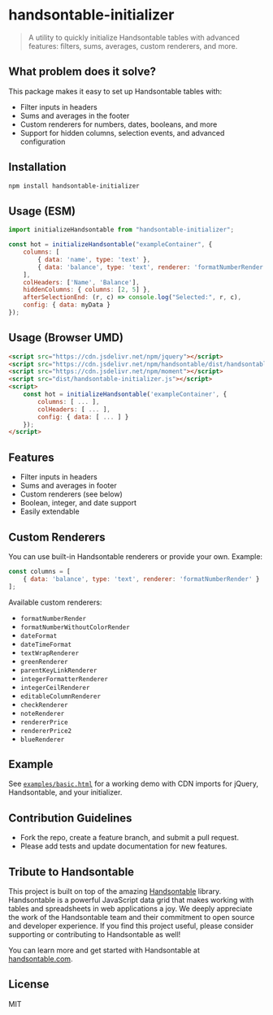 
# handsontable-initializer

> A utility to quickly initialize Handsontable tables with advanced features: filters, sums, averages, custom renderers, and more.

## What problem does it solve?
This package makes it easy to set up Handsontable tables with:
- Filter inputs in headers
- Sums and averages in the footer
- Custom renderers for numbers, dates, booleans, and more
- Support for hidden columns, selection events, and advanced configuration

## Installation

```sh
npm install handsontable-initializer
```

## Usage (ESM)

```js
import initializeHandsontable from "handsontable-initializer";

const hot = initializeHandsontable("exampleContainer", {
	columns: [
		{ data: 'name', type: 'text' },
		{ data: 'balance', type: 'text', renderer: 'formatNumberRender' }
	],
	colHeaders: ['Name', 'Balance'],
	hiddenColumns: { columns: [2, 5] },
	afterSelectionEnd: (r, c) => console.log("Selected:", r, c),
	config: { data: myData }
});
```

## Usage (Browser UMD)

```html
<script src="https://cdn.jsdelivr.net/npm/jquery"></script>
<script src="https://cdn.jsdelivr.net/npm/handsontable/dist/handsontable.full.min.js"></script>
<script src="https://cdn.jsdelivr.net/npm/moment"></script>
<script src="dist/handsontable-initializer.js"></script>
<script>
	const hot = initializeHandsontable('exampleContainer', {
		columns: [ ... ],
		colHeaders: [ ... ],
		config: { data: [ ... ] }
	});
</script>
```

## Features
- Filter inputs in headers
- Sums and averages in footer
- Custom renderers (see below)
- Boolean, integer, and date support
- Easily extendable

## Custom Renderers
You can use built-in Handsontable renderers or provide your own. Example:

```js
const columns = [
	{ data: 'balance', type: 'text', renderer: 'formatNumberRender' }
];
```

Available custom renderers:
- `formatNumberRender`
- `formatNumberWithoutColorRender`
- `dateFormat`
- `dateTimeFormat`
- `textWrapRenderer`
- `greenRenderer`
- `parentKeyLinkRenderer`
- `integerFormatterRenderer`
- `integerCeilRenderer`
- `editableColumnRenderer`
- `checkRenderer`
- `noteRenderer`
- `rendererPrice`
- `rendererPrice2`
- `blueRenderer`

## Example
See [`examples/basic.html`](examples/basic.html) for a working demo with CDN imports for jQuery, Handsontable, and your initializer.

## Contribution Guidelines
- Fork the repo, create a feature branch, and submit a pull request.
- Please add tests and update documentation for new features.

## Tribute to Handsontable

This project is built on top of the amazing [Handsontable](https://handsontable.com/) library. Handsontable is a powerful JavaScript data grid that makes working with tables and spreadsheets in web applications a joy. We deeply appreciate the work of the Handsontable team and their commitment to open source and developer experience. If you find this project useful, please consider supporting or contributing to Handsontable as well!

You can learn more and get started with Handsontable at [handsontable.com](https://handsontable.com/).

## License
MIT
